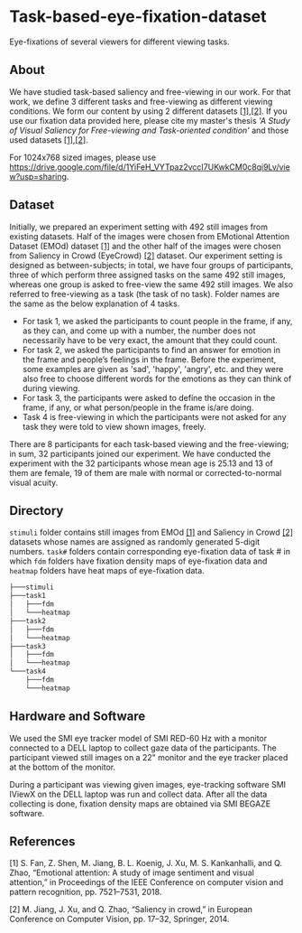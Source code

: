 # Task-based-eye-fixation-dataset
Eye-fixations of several viewers for different viewing tasks.

## About
We have studied task-based saliency and free-viewing in our work. For that work, we define 3 different tasks and free-viewing as different viewing conditions. We form our content by using 2 different datasets [[1]](#1),[[2]](#2). If you use our fixation data provided here, please cite my master's thesis _'A Study of Visual Saliency for Free-viewing and Task-oriented condition'_ and those used datasets [[1]](#1),[[2]](#2).
 
For 1024x768 sized images, please use https://drive.google.com/file/d/1YiFeH_VYTpaz2vccI7UKwkCM0c8qi9Lv/view?usp=sharing.

## Dataset
Initially, we prepared an experiment setting with 492 still images from existing datasets. Half of the images were chosen from EMotional Attention Dataset (EMOd) dataset [[1]](#1) and the other half of the images were chosen from Saliency in Crowd (EyeCrowd) [[2]](#2) dataset. Our experiment setting is designed as between-subjects; in total, we have four groups of participants, three of which perform three assigned tasks on the same 492 still images, whereas one group is asked to free-view the same 492 still images. We also referred to free-viewing as a task (the task of no task). Folder names are the same as the below explanation of 4 tasks.
  - For task 1, we asked the participants to count people in the frame, if any, as they can, and come up with a number, the number does not necessarily have to be very exact, the amount that they could count.
  - For task 2, we asked the participants to find an answer for emotion in the frame and people’s feelings in the frame. Before the experiment, some examples are given as 'sad', 'happy', 'angry', etc. and they were also free to choose different words for the emotions as they can think of during viewing.
  - For task 3, the participants were asked to define the occasion in the frame, if any, or what person/people in the frame is/are doing.
  - Task 4 is free-viewing in which the participants were not asked for any task they were told to view shown images, freely.

There are 8 participants for each task-based viewing and the free-viewing; in sum, 32 participants joined our experiment. We have conducted the experiment with the 32 participants whose mean age is 25.13 and 13 of them are female, 19 of them are male with normal or corrected-to-normal visual acuity.

## Directory
```stimuli``` folder contains still images from EMOd [[1]](#1) and Saliency in Crowd [[2]](#2) datasets whose names are assigned as randomly generated 5-digit numbers. ```task#``` folders contain corresponding eye-fixation data of task # in which ```fdm``` folders have fixation density maps of eye-fixation data and ```heatmap``` folders have heat maps of eye-fixation data.
```bash
├───stimuli
├───task1
│   ├───fdm
│   └───heatmap
├───task2
│   ├───fdm
│   └───heatmap
├───task3
│   ├───fdm
│   └───heatmap
└───task4
    ├───fdm
    └───heatmap
```
## Hardware and Software
We used the SMI eye tracker model of SMI RED-60 Hz with a monitor connected to a DELL laptop to collect gaze data of the participants. The participant viewed still images on a 22" monitor and the eye tracker placed at the bottom of the monitor.

During a participant was viewing given images, eye-tracking software SMI IViewX on the DELL laptop was run and collect data. After all the data collecting is done, fixation density maps are obtained via SMI BEGAZE software.

## References
<a id="1">[1]</a>
  S. Fan, Z. Shen, M. Jiang, B. L. Koenig, J. Xu, M. S. Kankanhalli, and Q. Zhao, “Emotional attention: A study of image sentiment and visual attention,” in Proceedings of the IEEE Conference on computer vision and pattern recognition, pp. 7521–7531, 2018.
  
<a id="2">[2]</a> 
  M. Jiang, J. Xu, and Q. Zhao, “Saliency in crowd,” in European Conference on Computer Vision, pp. 17–32, Springer, 2014.
